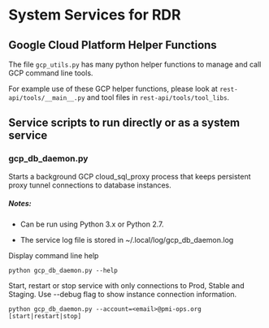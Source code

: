 # System Services for RDR 

## Google Cloud Platform Helper Functions

The file `gcp_utils.py` has many python helper functions to manage and call GCP command line tools.

For example use of these GCP helper functions, please look at `rest-api/tools/__main__.py` and tool files in `rest-api/tools/tool_libs`.

## Service scripts to run directly or as a system service

### gcp_db_daemon.py

Starts a background GCP cloud_sql_proxy process that keeps persistent proxy tunnel connections to database instances.

##### Notes: ##### 

* Can be run using Python 3.x or Python 2.7.

* The service log file is stored in ~/.local/log/gcp_db_daemon.log

Display command line help
```
python gcp_db_daemon.py --help
```

Start, restart or stop service with only connections to Prod, Stable and Staging. Use --debug flag to show instance
connection information.
```
python gcp_db_daemon.py --account=<email>@pmi-ops.org [start|restart|stop]
```

